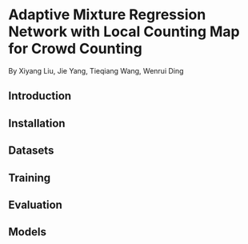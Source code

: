 # Adaptive Mixture Regression Network with Local Counting Map for Crowd Counting

By Xiyang Liu, Jie Yang, Tieqiang Wang, Wenrui Ding

## Introduction

## Installation

## Datasets

## Training

## Evaluation

## Models
